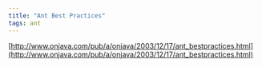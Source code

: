 ```yaml
---
title: "Ant Best Practices"
tags: ant
---
```

[http://www.onjava.com/pub/a/onjava/2003/12/17/ant_bestpractices.html](http://www.onjava.com/pub/a/onjava/2003/12/17/ant_bestpractices.html)
